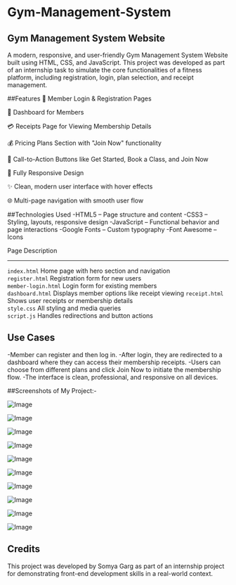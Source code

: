 # Gym-Management-System

## Gym Management System Website
A modern, responsive, and user-friendly Gym Management System Website built using HTML, CSS, and JavaScript. This project was developed as part of an internship task to simulate the core functionalities of a fitness platform, including registration, login, plan selection, and receipt management.

 ##Features
🔐 Member Login & Registration Pages

📄 Dashboard for Members

💳 Receipts Page for Viewing Membership Details

💰 Pricing Plans Section with "Join Now" functionality

🎯 Call-to-Action Buttons like Get Started, Book a Class, and Join Now

📱 Fully Responsive Design

✨ Clean, modern user interface with hover effects

🌐 Multi-page navigation with smooth user flow

##Technologies Used
-HTML5 – Page structure and content
-CSS3 – Styling, layouts, responsive design
-JavaScript – Functional behavior and page interactions
-Google Fonts – Custom typography
-Font Awesome – Icons 

 Page                   Description                                  
 -------------------- -------------------------------------------- 
 `index.html`          Home page with hero section and navigation   
 `register.html`       Registration form for new users              
 `member-login.html`   Login form for existing members              
 `dashboard.html`      Displays member options like receipt viewing 
 `receipt.html`        Shows user receipts or membership details    
 `style.css`           All styling and media queries                
 `script.js`           Handles redirections and button actions      


## Use Cases
-Member can register and then log in.
-After login, they are redirected to a dashboard where they can access their membership receipts.
-Users can choose from different plans and click Join Now to initiate the membership flow.
-The interface is clean, professional, and responsive on all devices.

##Screenshots of My Project:-

![Image](https://github.com/user-attachments/assets/c090a2b1-1d55-47fb-a19d-a1ce949e4927)

![Image](https://github.com/user-attachments/assets/e6116687-a6f5-43b4-94f6-742f6574e5eb)

![Image](https://github.com/user-attachments/assets/c7d7e34f-165c-492b-accf-8f9abf5edd8e)

![Image](https://github.com/user-attachments/assets/3296a6ba-619c-4fc2-8966-969a13928359)

![Image](https://github.com/user-attachments/assets/b2d72fac-164b-4fe1-93e3-077e96774cfc)

![Image](https://github.com/user-attachments/assets/2694d024-249d-48f9-9fde-523b9865ad96)

![Image](https://github.com/user-attachments/assets/664b13cc-a438-45ae-b53e-f66c6caceac6)

![Image](https://github.com/user-attachments/assets/a6670c68-81ad-4028-a541-4a4ac5e20830)

![Image](https://github.com/user-attachments/assets/9c63fd3d-9003-49cc-b571-403804d24796)

![Image](https://github.com/user-attachments/assets/c4568118-d618-48c1-aef5-51996fb36210)






## Credits
This project was developed by Somya Garg as part of an internship project for demonstrating front-end development skills in a real-world context.
